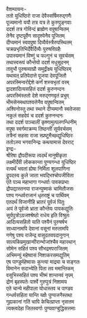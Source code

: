 वैशम्पायनः-  
ततो युधिष्ठिरो राजा देवैस्सर्षिमरुद्गणैः  
पूज्यमानो ययौ तत्र यत्र ते कुरुपुङ्गवाः  
ददर्श तत्र गोविन्दं ब्राह्मेण वपुषान्वितम्  
तेनैव दृष्टपूर्वेण सादृश्येनैव पूजितम्  
दीप्यमानं स्ववपुषा दिव्यैर्वस्त्रैरुपस्थितम्  
चक्रप्रभृतिभिर्देवैर्दिव्यैः पुरुषविग्रहैः  
उपास्यमानं विष्णुं च फल्गुनं च सुवर्चसम्  
तथास्वरूपं कौन्तेयो ददर्श मधुसूदनम्  
तावुभौ पुरुषव्याघ्रौ समुद्वीक्ष्य युधिष्ठिरम्  
यथावत् प्रतिपेदात्ते पूजया देवपूजितौ  
अपरस्मिन्वरोद्देशे कर्णं शस्त्रभृतां वरम्  
द्वादशादित्यसहितं ददर्श कुरुनन्दनः  
अपरस्मिंस्ततो देशे मरुद्गणवृतं प्रभुम्  
भीमसेनमथापश्यत्तेनैव वपुषान्वितम्  
अश्विनोस्तु तथा स्थाने दीप्यमानौ स्वतेजसा  
नकुलं सहदेवं च ददर्श कुरुनन्दनः  
तथा ददर्श पाञ्चालीं कृष्णामुत्पलगन्धिनीम्  
वपुषा स्वर्गमाक्रम्य तिष्ठन्तीं सूर्यवर्चसम्  
तत्रैनां सहसा राजा स्प्रष्टुमैच्छद्युधिष्ठिरः  
ततोऽस्य भगवानिन्द्रः कथयामास देवराट्  
इन्द्रः-  
श्रीरेषा द्रौपदीरूपा त्वदर्थं मानुषीकृता  
लक्ष्मीर्देवी लोककान्ता पुण्यगन्धा युधिष्ठिर  
रत्यर्थं भवतां ह्येषा निर्मिता शूलपाणिना  
द्रुपदस्य कुले जाता भवद्भिश्चोपजीविता  
एते पञ्च महाभागा गन्धर्वाः पावकप्रभाः  
द्रौपद्यास्तनया राजन्युष्माकं चामितौजसः  
पश्य गन्धर्वराजानं धृतराष्ट्रं च पार्थिवम्  
एतदर्थं विजानीहि भ्रातरं पूर्वजं पितुः  
अयं ते पूर्वजो भ्राता कौन्तेयः पावकद्युतिः  
सूर्यपुत्रोऽग्रजश्श्रेष्ठो राधेय इति विश्रुतः  
आदित्यसहितो याति पश्यैनं पुरुषर्षभ  
साध्यानामपि देवानां वसूनां मरुतामपि  
गणेषु पश्य राजेन्द्र वासुदतवपदानुगान्  
सात्यकिप्रमुखान्वीरान्भोजांश्चैव महारथान्  
सोमेन सहितं पश्य सौभद्रमपराजितम्  
अभिमन्युं महेष्वासं निशाकरसमद्युतिम्  
एष पाण्डुर्महेष्वासः कुन्त्या माद्र्या च सङ्गतः  
विमानेन सदाभ्येति पिता तव ममान्तिकम्  
वसुभिस्सहितं पश्य भीष्मं शान्तनवं नृपम्  
द्रोणं बृहस्पतेः पार्श्वे गुरुपुत्रं निशामय  
एते चान्ये महीपाला योधास्तव च पाण्डव  
गन्धर्वसहिता यान्ति यक्षैः पुण्यजनैस्तथा  
गुह्यकानां गतिं चापि केचित्प्राप्ता नृसत्तम  
त्यक्त्वदेहा जितस्वर्गाः पुण्यवाग्बुद्धिसत्तमाः  
